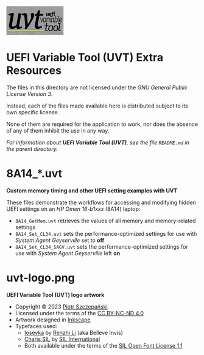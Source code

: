 <img alt="UEFI Variable Tool (UVT) Logo" src="https://github.com/GeographicCone/UefiVarTool/blob/master/extra/uvt-logo.png?raw=true" width="150"/>

# UEFI Variable Tool (UVT) Extra Resources

The files in this directory are not licensed under the _GNU General Public License Version 3_.

Instead, each of the files made available here is distributed subject to its own specific license.

None of them are required for the application to work, nor does the absence of any of them inhibit the use in any way.

_For information about **UEFI Variable Tool (UVT)**, see the file `README.md` in the parent directory._

# 8A14_*.uvt

**Custom memory timing and other UEFI setting examples with UVT**

These files demonstrate the workflows for accessing and modifying hidden UEFI settings on an _HP Omen 16-b1xxx_ (8A14) laptop:

* `8A14_GetMem.uvt` retrieves the values of all memory and memory-related settings
* `8A14_Set_CL34.uvt` sets the performance-optimized settings for use with _System Agent Geyserville_ set to **off**
* `8A14_Set_CL34_SAGV.uvt` sets the performance-optimized settings for use with _System Agent Geyserville_ left **on**

# uvt-logo.png

**UEFI Variable Tool (UVT) logo artwork**

* Copyright © 2023 [Piotr Szczepański](https://piotr.szczepanski.name)
* Licensed under the terms of the [CC BY-NC-ND 4.0](http://creativecommons.org/licenses/by-nc-nd/4.0/)
* Artwork designed in [Inkscape](https://inkscape.org/)
* Typefaces used:
  * [Iosevka](https://be5invis.github.io/Iosevka) by [Renzhi Li](https://typeof.net/) (aka Belleve Invis)
  * [Charis SIL](https://software.sil.org/charis/) by [SIL International](https://www.sil.org/)
  * Both available under the terms of the [SIL Open Font License 1.1](https://scripts.sil.org/OFL)
